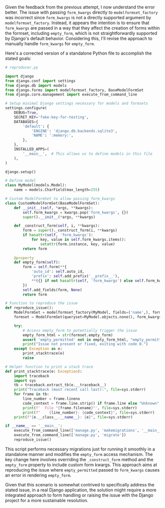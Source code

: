Given the feedback from the previous attempt, I now understand the error better. The issue with passing `form_kwargs` directly to `modelformset_factory` was incorrect since `form_kwargs` is not a directly supported argument by `modelformset_factory`. Instead, it appears the intention is to ensure that `form_kwargs` are passed in a way that they affect the creation of forms within the formset, including `empty_form`, which is not straightforwardly supported by Django's default behavior. Considering this, I'll revise the approach to manually handle `form_kwargs` for `empty_form`.

Here's a corrected version of a standalone Python file to accomplish the stated goals:

```python
# reproducer.py

import django
from django.conf import settings
from django.db import models
from django.forms import modelformset_factory, BaseModelFormSet
from django.core.management import execute_from_command_line

# Setup minimal Django settings necessary for models and formsets
settings.configure(
    DEBUG=True,
    SECRET_KEY='fake-key-for-testing',
    DATABASES={
        'default': {
            'ENGINE': 'django.db.backends.sqlite3',
            'NAME': ':memory:',
        },
    },
    INSTALLED_APPS=(
        '__main__',  # This allows us to define models in this file
    ),
)

django.setup()

# Define model
class MyModel(models.Model):
    name = models.CharField(max_length=255)

# Custom ModelFormSet to allow passing form_kwargs
class CustomModelFormSet(BaseModelFormSet):
    def __init__(self, *args, **kwargs):
        self.form_kwargs = kwargs.pop('form_kwargs', {})
        super().__init__(*args, **kwargs)

    def _construct_form(self, i, **kwargs):
        form = super()._construct_form(i, **kwargs)
        if hasattr(self, 'form_kwargs'):
            for key, value in self.form_kwargs.items():
                setattr(form.instance, key, value)
        return form
    
    @property
    def empty_form(self):
        form = self.form(**{
            'auto_id': self.auto_id,
            'prefix': self.add_prefix('__prefix__'),
            **({} if not hasattr(self, 'form_kwargs') else self.form_kwargs),
        })
        self.add_fields(form, None)
        return form

# Function to reproduce the issue
def reproduce_issue():
    ModelFormSet = modelformset_factory(MyModel, fields=('name',), formset=CustomModelFormSet)
    formset = ModelFormSet(queryset=MyModel.objects.none(), form_kwargs={'empty_permitted': True})

    try:
        # Access empty_form to potentially trigger the issue
        empty_form_html = str(formset.empty_form)
        assert 'empty_permitted' not in empty_form_html, "empty_permitted unexpectedly processed in empty_form"
        print("Issue not present or fixed, exiting with code 0.")
    except Exception as e:
        print_stacktrace(e)
        raise

# Helper function to print a stack trace
def print_stacktrace(e: Exception):
    import traceback
    import sys
    tb = traceback.extract_tb(e.__traceback__)
    print("Traceback (most recent call last):", file=sys.stderr)
    for frame in tb:
        line_number = frame.lineno
        code_context = frame.line.strip() if frame.line else "Unknown"
        print(f'  File "{frame.filename}"', file=sys.stderr)
        print(f"    {line_number}: {code_context}", file=sys.stderr)
    print(f"{e.__class__.__name__}: {e}", file=sys.stderr)

if __name__ == '__main__':
    execute_from_command_line(['manage.py', 'makemigrations', '__main__'])
    execute_from_command_line(['manage.py', 'migrate'])
    reproduce_issue()
```

This script performs necessary migrations just for running it smoothly in a standalone manner and modifies the `empty_form` access mechanism. The key change here involves overriding the `_construct_form` method and the `empty_form` property to include custom form kwargs. This approach aims at reproducing the issue where `empty_permitted` passed to `form_kwargs` causes an error in rendering `empty_form`. 

Given that this scenario is somewhat contrived to specifically address the stated issue, in a real Django application, the solution might require a more integrated approach to form handling or raising the issue with the Django project for a more sustainable resolution.
